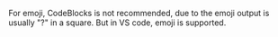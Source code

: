 For emoji, CodeBlocks is not recommended, due to the emoji output is usually "?" in a square. But in VS code, emoji is supported.
